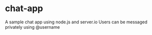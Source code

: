 # chat-app
A sample chat app using node.js and server.io
Users can be messaged privately using @username
